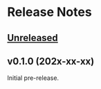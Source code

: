 # Release Notes

## [Unreleased](https://github.com/laravel/boost/compare/v0.1.0...1.x)


## v0.1.0 (202x-xx-xx)

Initial pre-release.
